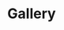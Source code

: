 ---
layout: page
title: Gallery
description:
nav: true
nav_order: 9
dropdown: true
children:
  - title: SKKU-RS-24
    permalink: /skkurs24/
  - title: divider
  - title: IJCAI-24
    permalink: /ijcai24/
  - title: divider
  - title: ACL-24
    permalink: /acl24/
  - title: divider
  - title: AiTA-25
    permalink: /aita25/
  - title: divider
  - title: BPS-AM-25
    permalink: /bpsam25/
  - title: divider
  - title: AiTA-CBBL-25
    permalink: /aitacbbl25/
  - title: divider
  - title: ACS-Nano-AEM-25
    permalink: /acsnanom25/
---